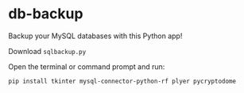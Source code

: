 # db-backup
Backup your MySQL databases with this Python app!

Download `sqlbackup.py`

Open the terminal or command prompt and run:

```bash
pip install tkinter mysql-connector-python-rf plyer pycryptodome
```

